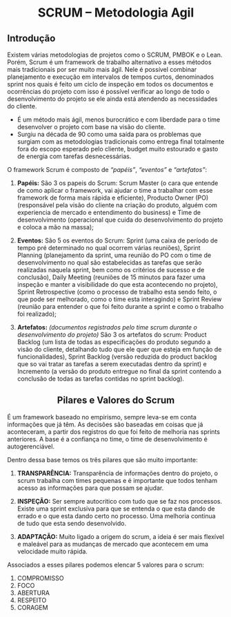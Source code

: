 <h1 align="center"><b>SCRUM – Metodologia Agil</b></h1>

<h2 align="left"><b>Introdução</b></h2>

Existem várias metodologias de projetos como o SCRUM, PMBOK e o Lean. Porém, Scrum é um framework de trabalho alternativo a esses métodos mais tradicionais por ser muito mais ágil. Nele é possível combinar planejamento e execução em intervalos de tempos curtos, denominados sprint nos quais é feito um ciclo de inspeção em todos os documentos e ocorrências do projeto com isso é possível verificar ao longo de todo o desenvolvimento do projeto se ele ainda está atendendo as necessidades do cliente.

* É um método mais ágil, menos burocrático e com liberdade para o time desenvolver o projeto com base na visão do cliente.
* Surgiu na década de 90 como uma saída para os problemas que surgiam com as metodologias tradicionais como entrega final totalmente fora do escopo esperado pelo cliente, budget muito estourado e gasto de energia com tarefas desnecessárias.

O framework Scrum é composto de <i>“papéis”</i>, <i>“eventos”</i> e <i>“artefatos”</i>:

1. <b>Papéis:</b> São 3 os papeis do Scrum: Scrum Master (o cara que entende de como aplicar o framework, vai ajudar o time a trabalhar com esse framework de forma mais rápida e eficiente), Producto Owner (PO)(responsável pela visão do cliente na criação do produto, alguém com experiencia de mercado e entendimento do business) e Time de desenvolvimento (operacional que cuida do desenvolvimento do projeto e coloca a mão na massa);

2. <b>Eventos:</b> São 5 os eventos do Scrum: Sprint (uma caixa de período de tempo pré determinado no qual ocorrem várias reuniões), Sprint Planning (planejamento da sprint, uma reunião do PO com o time de desenvolvimento no qual são estabelecidas as tarefas que serão realizadas naquela sprint, bem como os critérios de sucesso e de conclusão), Daily Meeting (reuniões de 15 minutos para fazer uma inspeção e manter a visibilidade do que esta acontecendo no projeto), Sprint Retrospective (como o processo de trabalho esta sendo feito, o que pode ser melhorado, como o time esta interagindo) e Sprint Review (reunião para entender o que foi feito durante a sprint e como o trabalho foi realizado);

3. <b>Artefatos:</b> <i>(documentos registrados pelo time scrum durante o desenvolvimento do projeto)</i> São 3 os artefatos do scrum: Product Backlog (um lista de todas as especificações do produto segundo a visão do cliente, detalhando tudo que ele quer que esteja em função de funcionalidades), Sprint Backlog (versão reduzida do product backlog que so vai tratar as tarefas a serem executadas dentro da sprint) e Incremento (a versão do produto entregue no final da sprint contendo a conclusão de todas as tarefas contidas no sprint backlog).

<h2 align="center"><b>Pilares e Valores do Scrum</b></h2>

É um framework baseado no empirismo, sempre leva-se em conta informações que já têm. As decisões são baseadas em coisas que já aconteceram, a partir dos registros do que foi feito de melhoria nas sprints anteriores. A base é a confiança no time, o time de desenvolvimento é autogerenciável.

Dentro dessa base temos os três pilares que são muito importante:

1. <b>TRANSPARÊNCIA:</b> Transparência de informações dentro do projeto, o scrum trabalha com times pequenas e é importante que todos tenham acesso as informações para que possam se ajudar.

2. <b>INSPEÇÃO:</b> Ser sempre autocritico com tudo que se faz nos processos. Existe uma sprint exclusiva para que se entenda o que esta dando de errado e o que esta dando certo no processo. Uma melhoria continua de tudo que esta sendo desenvolvido.

3. <b>ADAPTAÇÃO:</b> Muito ligado a origem do scrum, a ideia é ser mais flexível e maleável para as mudanças de mercado que acontecem em uma velocidade muito rápida.

Associados a esses pilares podemos elencar 5 valores para o scrum:

1. COMPROMISSO
2. FOCO
3. ABERTURA
4. RESPEITO
5. CORAGEM

